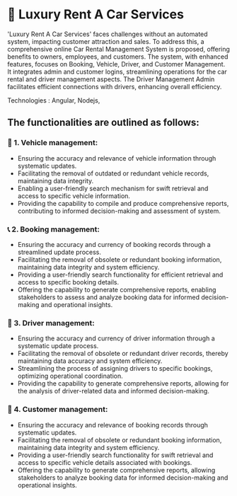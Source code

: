 <h1> 🚗 Luxury Rent A Car Services </h1>

<p> 'Luxury Rent A Car Services' faces challenges without an automated system, impacting customer attraction and sales. To address this, a comprehensive online Car Rental Management System is proposed, offering benefits to owners, employees, and customers. The system, with enhanced features, focuses on Booking, Vehicle, Driver, and Customer Management. It integrates admin and customer logins, streamlining operations for the car rental and driver management aspects. The Driver Management Admin facilitates efficient connections with drivers, enhancing overall efficiency. </p>

Technologies : Angular, Nodejs,  

<h2>The functionalities are outlined as follows:</h3>

<h3>🚗 1.	Vehicle management:</h3>
<ul>
  <li>Ensuring the accuracy and relevance of vehicle information through systematic updates.</li>
  <li>Facilitating the removal of outdated or redundant vehicle records, maintaining data integrity.</li>
  <li>Enabling a user-friendly search mechanism for swift retrieval and access to specific vehicle information.</li>
  <li>Providing the capability to compile and produce comprehensive reports, contributing to informed decision-making and assessment of system.</li>
</ul>
  
<h3>📞 2.	Booking management:</h3>
<ul>
  <li>Ensuring the accuracy and currency of booking records through a streamlined update process.</li>
  <li>Facilitating the removal of obsolete or redundant booking information, maintaining data integrity and system efficiency.</li>
  <li>Providing a user-friendly search functionality for efficient retrieval and access to specific booking details.</li>
  <li>Offering the capability to generate comprehensive reports, enabling stakeholders to assess and analyze booking data for informed decision-making and operational insights.</li>
</ul>
<h3>🚕 3.	 Driver management:</h3>
<ul>
  <li>Ensuring the accuracy and currency of driver information through a systematic update process.</li>
  <li>Facilitating the removal of obsolete or redundant driver records, thereby maintaining data accuracy and system efficiency.</li>
  <li>Streamlining the process of assigning drivers to specific bookings, optimizing operational coordination.</li>
  <li>Providing the capability to generate comprehensive reports, allowing for the analysis of driver-related data and informed decision-making.</li>
</ul>
  
<h3>👨 4.	Customer management:</h3>
<ul>
  <li>Ensuring the accuracy and relevance of booking records through systematic updates.</li>
  <li>Facilitating the removal of obsolete or redundant booking information, maintaining data integrity and system efficiency.</li>
  <li>Providing a user-friendly search functionality for swift retrieval and access to specific vehicle details associated with bookings.</li>
  <li>Offering the capability to generate comprehensive reports, allowing stakeholders to analyze booking data for informed decision-making and operational insights.</li>
</ul>


